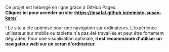 Ce projet est hébergé en ligne grâce à GitHub Pages.  
**Cliquez ici pour accéder au site :https://insafal.github.io/ministe-susan-kare/**

!
Le site a été optimisé pour une navigation sur ordinateurs. 
L'expérience utilisateur sur mobile ou tablette n'a pas été travaillée et peut être fortement dégradée. 
Pour une visualisation optimale, **il est recommandé d'utiliser un navigateur web sur un écran d'ordinateur.**
